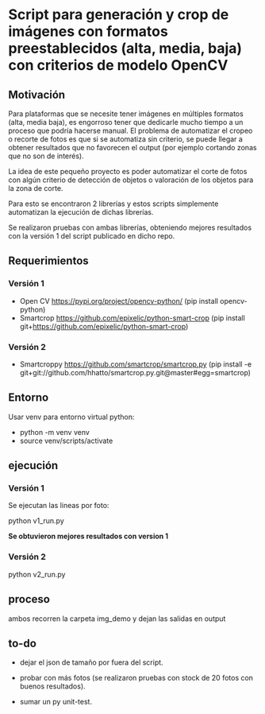 
# Script para generación y crop de imágenes con formatos preestablecidos (alta, media, baja) con criterios de modelo OpenCV


## Motivación

Para plataformas que se necesite tener imágenes en múltiples formatos (alta, media baja), es engorroso tener que dedicarle mucho tiempo a un proceso que podría hacerse manual. El problema de automatizar el cropeo o recorte de fotos es que si se automatiza sin criterio, se puede llegar a obtener resultados que no favorecen el output (por ejemplo cortando zonas que no son de interés). 

La idea de este pequeño proyecto es poder automatizar el corte de fotos con algún criterio de detección de objetos o valoración de los objetos para la zona de corte.

Para esto se encontraron 2 librerías y estos scripts simplemente automatizan la ejecución de dichas librerías.

Se realizaron pruebas con ambas librerías, obteniendo mejores resultados con la versión 1 del script publicado en dicho repo.


## Requerimientos

### Versión 1 

* Open CV https://pypi.org/project/opencv-python/ (pip install opencv-python)
* Smartcrop https://github.com/epixelic/python-smart-crop (pip install git+https://github.com/epixelic/python-smart-crop)


### Versión 2 

* Smartcroppy https://github.com/smartcrop/smartcrop.py (pip install -e git+git://github.com/hhatto/smartcrop.py.git@master#egg=smartcrop)


## Entorno

Usar venv para entorno virtual python:
- python -m venv venv
- source venv/scripts/activate

## ejecución

### Versión 1

Se ejecutan las lineas por foto:

python v1_run.py

**Se obtuvieron mejores resultados con version 1**

### Versión 2

python v2_run.py

## proceso

ambos recorren la carpeta img_demo y dejan las salidas en output

## to-do

* dejar el json de tamaño por fuera del script.

* probar con más fotos (se realizaron pruebas con stock de 20 fotos con buenos resultados).

* sumar un py unit-test.
